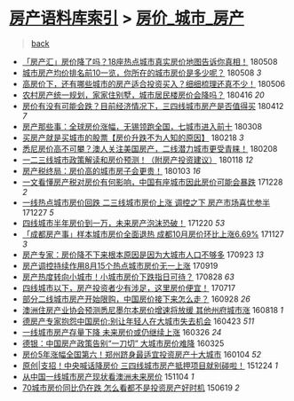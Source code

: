 [房产语料库索引](../../README.md)  > [房价_城市_房产](房价_城市_房产.md)
====
> [back](../README.md)

- [「房产汇」房价降了吗？18座热点城市真实房价地图告诉你真相！](http://jkwz.applinzi.com/ittc/7100766485985362954.html#%E3%80%8C%E6%88%BF%E4%BA%A7%E6%B1%87%E3%80%8D%E6%88%BF%E4%BB%B7%E9%99%8D%E4%BA%86%E5%90%97%EF%BC%9F18%E5%BA%A7%E7%83%AD%E7%82%B9%E5%9F%8E%E5%B8%82%E7%9C%9F%E5%AE%9E%E6%88%BF%E4%BB%B7%E5%9C%B0%E5%9B%BE%E5%91%8A%E8%AF%89%E4%BD%A0%E7%9C%9F%E7%9B%B8%EF%BC%81) 180508  
- [城市房产均价排名前10一览，你所在的城市房价是多少呢？](http://jkwz.applinzi.com/ittc/7100743614760223755.html#%E5%9F%8E%E5%B8%82%E6%88%BF%E4%BA%A7%E5%9D%87%E4%BB%B7%E6%8E%92%E5%90%8D%E5%89%8D10%E4%B8%80%E8%A7%88%EF%BC%8C%E4%BD%A0%E6%89%80%E5%9C%A8%E7%9A%84%E5%9F%8E%E5%B8%82%E6%88%BF%E4%BB%B7%E6%98%AF%E5%A4%9A%E5%B0%91%E5%91%A2%EF%BC%9F) 180508 *3* 
- [高房价下，还有哪些城市的房产适合投资买入？细细梳理还真不少！](http://jkwz.applinzi.com/ittc/7100050146480096262.html#%E9%AB%98%E6%88%BF%E4%BB%B7%E4%B8%8B%EF%BC%8C%E8%BF%98%E6%9C%89%E5%93%AA%E4%BA%9B%E5%9F%8E%E5%B8%82%E7%9A%84%E6%88%BF%E4%BA%A7%E9%80%82%E5%90%88%E6%8A%95%E8%B5%84%E4%B9%B0%E5%85%A5%EF%BC%9F%E7%BB%86%E7%BB%86%E6%A2%B3%E7%90%86%E8%BF%98%E7%9C%9F%E4%B8%8D%E5%B0%91%EF%BC%81) 180506  
- [农村房产统一规划，家家住别墅，城市居民楼房价会降吗？](http://jkwz.applinzi.com/ittc/7092651106863940618.html#%E5%86%9C%E6%9D%91%E6%88%BF%E4%BA%A7%E7%BB%9F%E4%B8%80%E8%A7%84%E5%88%92%EF%BC%8C%E5%AE%B6%E5%AE%B6%E4%BD%8F%E5%88%AB%E5%A2%85%EF%BC%8C%E5%9F%8E%E5%B8%82%E5%B1%85%E6%B0%91%E6%A5%BC%E6%88%BF%E4%BB%B7%E4%BC%9A%E9%99%8D%E5%90%97%EF%BC%9F) 180416 *20* 
- [房价有没有可能会跌？目前经济情况下，三四线城市房产是否值得买](http://jkwz.applinzi.com/ittc/7091043214624818187.html#%E6%88%BF%E4%BB%B7%E6%9C%89%E6%B2%A1%E6%9C%89%E5%8F%AF%E8%83%BD%E4%BC%9A%E8%B7%8C%EF%BC%9F%E7%9B%AE%E5%89%8D%E7%BB%8F%E6%B5%8E%E6%83%85%E5%86%B5%E4%B8%8B%EF%BC%8C%E4%B8%89%E5%9B%9B%E7%BA%BF%E5%9F%8E%E5%B8%82%E6%88%BF%E4%BA%A7%E6%98%AF%E5%90%A6%E5%80%BC%E5%BE%97%E4%B9%B0) 180412 *7* 
- [房产那些事：全球房价涨幅，无锡领跑全国，七城市进入前十](http://jkwz.applinzi.com/ittc/7077655520779715595.html#%E6%88%BF%E4%BA%A7%E9%82%A3%E4%BA%9B%E4%BA%8B%EF%BC%9A%E5%85%A8%E7%90%83%E6%88%BF%E4%BB%B7%E6%B6%A8%E5%B9%85%EF%BC%8C%E6%97%A0%E9%94%A1%E9%A2%86%E8%B7%91%E5%85%A8%E5%9B%BD%EF%BC%8C%E4%B8%83%E5%9F%8E%E5%B8%82%E8%BF%9B%E5%85%A5%E5%89%8D%E5%8D%81) 180308  
- [买房产就是买城市的股票【房价升跌不为人知的原因】](http://jkwz.applinzi.com/ittc/7071220276165870598.html#%E4%B9%B0%E6%88%BF%E4%BA%A7%E5%B0%B1%E6%98%AF%E4%B9%B0%E5%9F%8E%E5%B8%82%E7%9A%84%E8%82%A1%E7%A5%A8%E3%80%90%E6%88%BF%E4%BB%B7%E5%8D%87%E8%B7%8C%E4%B8%8D%E4%B8%BA%E4%BA%BA%E7%9F%A5%E7%9A%84%E5%8E%9F%E5%9B%A0%E3%80%91) 180218 *3* 
- [悉尼房价高不可攀？澳人关注美国房产，二线潜力城市更受青睐！](http://jkwz.applinzi.com/ittc/7067783177370600465.html#%E6%82%89%E5%B0%BC%E6%88%BF%E4%BB%B7%E9%AB%98%E4%B8%8D%E5%8F%AF%E6%94%80%EF%BC%9F%E6%BE%B3%E4%BA%BA%E5%85%B3%E6%B3%A8%E7%BE%8E%E5%9B%BD%E6%88%BF%E4%BA%A7%EF%BC%8C%E4%BA%8C%E7%BA%BF%E6%BD%9C%E5%8A%9B%E5%9F%8E%E5%B8%82%E6%9B%B4%E5%8F%97%E9%9D%92%E7%9D%90%EF%BC%81) 180208  
- [一二三线城市政策解读和房价预测！（附房产投资建议）](http://jkwz.applinzi.com/ittc/7059862744910529542.html#%E4%B8%80%E4%BA%8C%E4%B8%89%E7%BA%BF%E5%9F%8E%E5%B8%82%E6%94%BF%E7%AD%96%E8%A7%A3%E8%AF%BB%E5%92%8C%E6%88%BF%E4%BB%B7%E9%A2%84%E6%B5%8B%EF%BC%81%EF%BC%88%E9%99%84%E6%88%BF%E4%BA%A7%E6%8A%95%E8%B5%84%E5%BB%BA%E8%AE%AE%EF%BC%89) 180118 *12* 
- [房产税终局：房价高的城市房子会更贵！](http://jkwz.applinzi.com/ittc/7054255180596380678.html#%E6%88%BF%E4%BA%A7%E7%A8%8E%E7%BB%88%E5%B1%80%EF%BC%9A%E6%88%BF%E4%BB%B7%E9%AB%98%E7%9A%84%E5%9F%8E%E5%B8%82%E6%88%BF%E5%AD%90%E4%BC%9A%E6%9B%B4%E8%B4%B5%EF%BC%81) 180103 *16* 
- [一文看懂房产税对房价有何影响，中国有座城市因此房价可能会暴跌](http://jkwz.applinzi.com/ittc/7052083776870417424.html#%E4%B8%80%E6%96%87%E7%9C%8B%E6%87%82%E6%88%BF%E4%BA%A7%E7%A8%8E%E5%AF%B9%E6%88%BF%E4%BB%B7%E6%9C%89%E4%BD%95%E5%BD%B1%E5%93%8D%EF%BC%8C%E4%B8%AD%E5%9B%BD%E6%9C%89%E5%BA%A7%E5%9F%8E%E5%B8%82%E5%9B%A0%E6%AD%A4%E6%88%BF%E4%BB%B7%E5%8F%AF%E8%83%BD%E4%BC%9A%E6%9A%B4%E8%B7%8C) 171228 *2* 
- [一线热点城市房价回跌 二三线城市房价上涨 调控之下 房产市场喜忧参半](http://jkwz.applinzi.com/ittc/7051569790861181969.html#%E4%B8%80%E7%BA%BF%E7%83%AD%E7%82%B9%E5%9F%8E%E5%B8%82%E6%88%BF%E4%BB%B7%E5%9B%9E%E8%B7%8C+%E4%BA%8C%E4%B8%89%E7%BA%BF%E5%9F%8E%E5%B8%82%E6%88%BF%E4%BB%B7%E4%B8%8A%E6%B6%A8+%E8%B0%83%E6%8E%A7%E4%B9%8B%E4%B8%8B+%E6%88%BF%E4%BA%A7%E5%B8%82%E5%9C%BA%E5%96%9C%E5%BF%A7%E5%8F%82%E5%8D%8A) 171227 *5* 
- [四线城市半年房价到一万，未来房产泡沫恐破！](http://jkwz.applinzi.com/ittc/7049233429252539408.html#%E5%9B%9B%E7%BA%BF%E5%9F%8E%E5%B8%82%E5%8D%8A%E5%B9%B4%E6%88%BF%E4%BB%B7%E5%88%B0%E4%B8%80%E4%B8%87%EF%BC%8C%E6%9C%AA%E6%9D%A5%E6%88%BF%E4%BA%A7%E6%B3%A1%E6%B2%AB%E6%81%90%E7%A0%B4%EF%BC%81) 171220 *53* 
- [「成都房产事」样本城市房价全面退热 成都10月房价环比上涨6.69%](http://jkwz.applinzi.com/ittc/7040577183293113361.html#%E3%80%8C%E6%88%90%E9%83%BD%E6%88%BF%E4%BA%A7%E4%BA%8B%E3%80%8D%E6%A0%B7%E6%9C%AC%E5%9F%8E%E5%B8%82%E6%88%BF%E4%BB%B7%E5%85%A8%E9%9D%A2%E9%80%80%E7%83%AD+%E6%88%90%E9%83%BD10%E6%9C%88%E6%88%BF%E4%BB%B7%E7%8E%AF%E6%AF%94%E4%B8%8A%E6%B6%A86.69%25) 171127 *3* 
- [房产专家：房价降不下来根本原因是因为大城市人口不够多](http://jkwz.applinzi.com/ittc/7016435091432277009.html#%E6%88%BF%E4%BA%A7%E4%B8%93%E5%AE%B6%EF%BC%9A%E6%88%BF%E4%BB%B7%E9%99%8D%E4%B8%8D%E4%B8%8B%E6%9D%A5%E6%A0%B9%E6%9C%AC%E5%8E%9F%E5%9B%A0%E6%98%AF%E5%9B%A0%E4%B8%BA%E5%A4%A7%E5%9F%8E%E5%B8%82%E4%BA%BA%E5%8F%A3%E4%B8%8D%E5%A4%9F%E5%A4%9A) 170923 *13* 
- [房产调控持续作用8月15个热点城市房价无一上涨](http://jkwz.applinzi.com/ittc/7014950928787178512.html#%E6%88%BF%E4%BA%A7%E8%B0%83%E6%8E%A7%E6%8C%81%E7%BB%AD%E4%BD%9C%E7%94%A88%E6%9C%8815%E4%B8%AA%E7%83%AD%E7%82%B9%E5%9F%8E%E5%B8%82%E6%88%BF%E4%BB%B7%E6%97%A0%E4%B8%80%E4%B8%8A%E6%B6%A8) 170919  
- [房产热度转向小城市！小城市房价下跌指日可待？](http://jkwz.applinzi.com/ittc/7006797887026234385.html#%E6%88%BF%E4%BA%A7%E7%83%AD%E5%BA%A6%E8%BD%AC%E5%90%91%E5%B0%8F%E5%9F%8E%E5%B8%82%EF%BC%81%E5%B0%8F%E5%9F%8E%E5%B8%82%E6%88%BF%E4%BB%B7%E4%B8%8B%E8%B7%8C%E6%8C%87%E6%97%A5%E5%8F%AF%E5%BE%85%EF%BC%9F) 170828 *63* 
- [四线城市以下，房产投资者少有涉足，这里房价便宜！](http://jkwz.applinzi.com/ittc/6991279211988648977.html#%E5%9B%9B%E7%BA%BF%E5%9F%8E%E5%B8%82%E4%BB%A5%E4%B8%8B%EF%BC%8C%E6%88%BF%E4%BA%A7%E6%8A%95%E8%B5%84%E8%80%85%E5%B0%91%E6%9C%89%E6%B6%89%E8%B6%B3%EF%BC%8C%E8%BF%99%E9%87%8C%E6%88%BF%E4%BB%B7%E4%BE%BF%E5%AE%9C%EF%BC%81) 170717  
- [部分二线城市房产开始限购，中国房价接下来怎么走？](http://jkwz.applinzi.com/ittc/6882916447675745284.html#%E9%83%A8%E5%88%86%E4%BA%8C%E7%BA%BF%E5%9F%8E%E5%B8%82%E6%88%BF%E4%BA%A7%E5%BC%80%E5%A7%8B%E9%99%90%E8%B4%AD%EF%BC%8C%E4%B8%AD%E5%9B%BD%E6%88%BF%E4%BB%B7%E6%8E%A5%E4%B8%8B%E6%9D%A5%E6%80%8E%E4%B9%88%E8%B5%B0%EF%BC%9F) 160928 *26* 
- [澳洲住房产业协会预测悉尼墨尔本房价增速将放缓 其他州府城市涨](http://jkwz.applinzi.com/ittc/6867798133601469445.html#%E6%BE%B3%E6%B4%B2%E4%BD%8F%E6%88%BF%E4%BA%A7%E4%B8%9A%E5%8D%8F%E4%BC%9A%E9%A2%84%E6%B5%8B%E6%82%89%E5%B0%BC%E5%A2%A8%E5%B0%94%E6%9C%AC%E6%88%BF%E4%BB%B7%E5%A2%9E%E9%80%9F%E5%B0%86%E6%94%BE%E7%BC%93+%E5%85%B6%E4%BB%96%E5%B7%9E%E5%BA%9C%E5%9F%8E%E5%B8%82%E6%B6%A8) 160818 *1* 
- [德房产专家抱怨中国房价:别让年轻人在大城市失去机会](http://jkwz.applinzi.com/ittc/6824081233411572741.html#%E5%BE%B7%E6%88%BF%E4%BA%A7%E4%B8%93%E5%AE%B6%E6%8A%B1%E6%80%A8%E4%B8%AD%E5%9B%BD%E6%88%BF%E4%BB%B7%3A%E5%88%AB%E8%AE%A9%E5%B9%B4%E8%BD%BB%E4%BA%BA%E5%9C%A8%E5%A4%A7%E5%9F%8E%E5%B8%82%E5%A4%B1%E5%8E%BB%E6%9C%BA%E4%BC%9A) 160423 *511* 
- [一线城市房产存量下降 未来房价或仍继续上涨](http://jkwz.applinzi.com/ittc/6813824743798998020.html#%E4%B8%80%E7%BA%BF%E5%9F%8E%E5%B8%82%E6%88%BF%E4%BA%A7%E5%AD%98%E9%87%8F%E4%B8%8B%E9%99%8D+%E6%9C%AA%E6%9D%A5%E6%88%BF%E4%BB%B7%E6%88%96%E4%BB%8D%E7%BB%A7%E7%BB%AD%E4%B8%8A%E6%B6%A8) 160326 *24* 
- [德银：中国房产政策告别“一刀切” 大城市房价难降](http://jkwz.applinzi.com/ittc/6813512619352654852.html#%E5%BE%B7%E9%93%B6%EF%BC%9A%E4%B8%AD%E5%9B%BD%E6%88%BF%E4%BA%A7%E6%94%BF%E7%AD%96%E5%91%8A%E5%88%AB%E2%80%9C%E4%B8%80%E5%88%80%E5%88%87%E2%80%9D+%E5%A4%A7%E5%9F%8E%E5%B8%82%E6%88%BF%E4%BB%B7%E9%9A%BE%E9%99%8D) 160325  
- [房价5年涨幅全国第六！郑州跻身最适宜投资房产十大城市](http://jkwz.applinzi.com/ittc/6783408810165273605.html#%E6%88%BF%E4%BB%B75%E5%B9%B4%E6%B6%A8%E5%B9%85%E5%85%A8%E5%9B%BD%E7%AC%AC%E5%85%AD%EF%BC%81%E9%83%91%E5%B7%9E%E8%B7%BB%E8%BA%AB%E6%9C%80%E9%80%82%E5%AE%9C%E6%8A%95%E8%B5%84%E6%88%BF%E4%BA%A7%E5%8D%81%E5%A4%A7%E5%9F%8E%E5%B8%82) 160104 *52* 
- [原创|支招！中央喊话降房价 三四线城市房产抵押项目就别碰啦！](http://jkwz.applinzi.com/ittc/6779429553202267141.html#%E5%8E%9F%E5%88%9B%7C%E6%94%AF%E6%8B%9B%EF%BC%81%E4%B8%AD%E5%A4%AE%E5%96%8A%E8%AF%9D%E9%99%8D%E6%88%BF%E4%BB%B7+%E4%B8%89%E5%9B%9B%E7%BA%BF%E5%9F%8E%E5%B8%82%E6%88%BF%E4%BA%A7%E6%8A%B5%E6%8A%BC%E9%A1%B9%E7%9B%AE%E5%B0%B1%E5%88%AB%E7%A2%B0%E5%95%A6%EF%BC%81) 151224 *1* 
- [从中国一线城市房产现状看澳洲未来房价](http://jkwz.applinzi.com/ittc/6760833347555427333.html#%E4%BB%8E%E4%B8%AD%E5%9B%BD%E4%B8%80%E7%BA%BF%E5%9F%8E%E5%B8%82%E6%88%BF%E4%BA%A7%E7%8E%B0%E7%8A%B6%E7%9C%8B%E6%BE%B3%E6%B4%B2%E6%9C%AA%E6%9D%A5%E6%88%BF%E4%BB%B7) 151104 *1* 
- [70城市房价同比仍在跌 怎么看都不是投资房产好时机](http://jkwz.applinzi.com/ittc/547650611427414021.html#70%E5%9F%8E%E5%B8%82%E6%88%BF%E4%BB%B7%E5%90%8C%E6%AF%94%E4%BB%8D%E5%9C%A8%E8%B7%8C+%E6%80%8E%E4%B9%88%E7%9C%8B%E9%83%BD%E4%B8%8D%E6%98%AF%E6%8A%95%E8%B5%84%E6%88%BF%E4%BA%A7%E5%A5%BD%E6%97%B6%E6%9C%BA) 150619 *2* 
